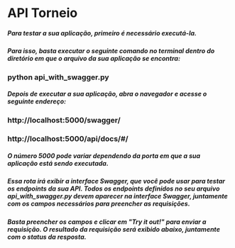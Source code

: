 # API Torneio


##### Para testar a sua aplicação, primeiro é necessário executá-la. 
##### Para isso, basta executar o seguinte comando no terminal dentro do diretório em que o arquivo da sua aplicação se encontra:
    
### python api_with_swagger.py

##### Depois de executar a sua aplicação, abra o navegador e acesse o seguinte endereço:
    
### http://localhost:5000/swagger/

### http://localhost:5000/api/docs/#/

##### O número 5000 pode variar dependendo da porta em que a sua aplicação está sendo executada.

##### Essa rota irá exibir a interface Swagger, que você pode usar para testar os endpoints da sua API. Todos os endpoints definidos no seu arquivo api_with_swagger.py devem aparecer na interface Swagger, juntamente com os campos necessários para preencher as requisições.

##### Basta preencher os campos e clicar em "Try it out!" para enviar a requisição. O resultado da requisição será exibido abaixo, juntamente com o status da resposta.
